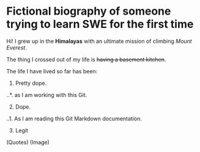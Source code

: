 # Fictional biography of someone trying to learn SWE for the first time
Hi! I grew up in the **Himalayas** with an ultimate mission of climbing _Mount Everest_.

The thing I crossed out of my life is ~~having a basement kitchen~~.

The life I have lived so far has been:
1. Pretty dope.

..*. as I am working with this Git.

2. Dope.

..1. As I am reading this Git Markdown documentation.

3. Legit

(Quotes)
(Image)
